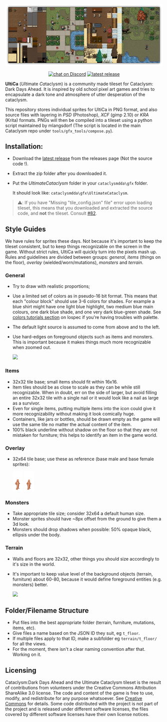 <p align="center">
    <img src="./screenshots/UltimateCataclysm/showcase-feb-2020.png" alt="Showcase">
</p>

<p align="center">
    <a href="https://discord.gg/kAXNZuy">
        <img src="https://img.shields.io/discord/552510581161066497?logo=discord"
            alt="chat on Discord"></a>
    <a href="https://github.com/I-am-Erk/CDDA-Tilesets/releases/latest">
        <img src="https://img.shields.io/github/v/release/I-am-Erk/CDDA-Tilesets"
            alt="latest release"></a>        
            
</p>
        
**UltiCa** (*Ulti*mate *Ca*taclysm) is a community made tileset for Cataclysm: Dark Days Ahead. It is inspired by old school pixel art games and tries to encapsulate a dark tone and atmosphere of utter desperation of the cataclysm.

This repository stores individual sprites for UltiCa in PNG format, and also source files with layering in *PSD* (Photoshop), *XCF* (gimp 2.10) or *KRA* (Krita) formats. PNGs will then be compiled into a tileset using a python script maintained by mlangsdorf (The script is located in the main Cataclysm repo under `tools/gfx_tools/compose.py`).

## Installation:
- Download the [latest release](https://github.com/I-am-Erk/CDDA-Tilesets/releases/latest) from the releases page (Not the source code !).
- Extract the zip folder after you downloaded it.
- Put the *UltimateCataclysm* folder in your `cataclysmdda\gfx` folder. 

  It should look like: `cataclysmdda\gfx\UltimateCataclysm`.

> ⚠️: If you have "Missing "tile_config.json" file" error upon loading tileset, this means that you downloaded and extracted the source code, and **not** the tileset. Consult [#82](../../issues/82).


## Style Guides

We have rules for sprites these days. Not because it's important to keep the tileset consistent, but to keep things recognizable on the screen in the game. Without strict rules, UltiCa will quickly turn into the pixels mash up. Rules and guidelines are divided between groups: *general*, *items* (things on the floor), *overlay* (wielded/worn/mutations), *monsters* and *terrain*.

### General
- Try to draw with realistic proportions;
- Use a limited set of colors as in pseudo-16 bit format. This means that each "colour block" should use 3-6 colors for shades. For example a blue shirt might have one light blue highlight, two medium blue main colours, one dark blue shade, and one very dark blue-green shade. See [colors tutorials section](https://lospec.com/pixel-art-tutorials/tags/colors) on lospec if you're having troubles with palette.
- The default light source is assumed to come from above and to the left.
- Use hard-edges on foreground objects such as items and monsters. This is important because it makes things much more recognizable when zoomed out.
    
    <img src="./doc/guidelines/hard-edge.png"/>

### Items
- 32x32 tile base; small items should fit within 16x16.
- Item tiles should be as close to scale as they can be while still recognizable. When in doubt, err on the side of larger, but avoid filling an entire 32x32 tile with a single nail or it would look like a nail as large as a survivor.
- Even for single items, putting multiple items into the icon could give it more recognizability without making it look comically huge.
- Containers, like jars or bottles, should be drawn empty as the game will use the same tile no matter the actual content of the item.
- 100% black underline without shadow on the floor so that they are not mistaken for furniture; this helps to identify an item in the game world.

### Overlay
- 32x64 tile base; use these as reference (base male and base female sprites): 

    <img src="./gfx/UltimateCataclysm/pngs_tall_32x64/overlay/skin/skin_light/skin_light_m.png" /> <img src="./gfx/UltimateCataclysm/pngs_tall_32x64/overlay/skin/skin_light/skin_light_f.png" />

### Monsters
- Take appropriate tile size; consider 32x64 a default human size.
- Monster sprites should have ~8px offset from the ground to give them a 3d look.
- Monsters should drop shadows when possible: 50% opaque black, ellipsis under the body.

### Terrain
- Walls and floors are 32x32, other things you should size accordingly to it's size in the world.
- It's important to keep value level of the background objects (terrain, furniture) about 60-80, because it would define foreground entities (e.g. monsters) better.
    
    <img src="./doc/guidelines/bg-value.png"/>

## Folder/Filename Structure
- Put files into the best appropriate folder (terrain, furniture, mutations, items, etc).
- Give files a name based on the JSON ID they suit, eg `t_floor`.
- If multiple files apply to that ID, make a subfolder eg `terrain/t_floor/` for all the views.
- For the moment, there isn't a clear naming convention after that. Working on it.

## Licensing
Cataclysm:Dark Days Ahead and the Ultimate Cataclysm tileset is the result of contributions from volunteers under the Creative Commons Attribution ShareAlike 3.0 license. The code and content of the game is free to use, modify, and redistribute for any purpose whatsoever. See [Creative Commons](http://creativecommons.org/licenses/by-sa/3.0/) for details. Some code distributed with the project is not part of the project and is released under different software licenses, the files covered by different software licenses have their own license notices.
